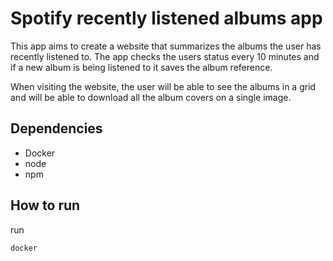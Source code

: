 # Spotify recently listened albums app
This app aims to create a website that summarizes the albums the user has recently listened to. The app checks the users status every 10 minutes and if a new album is being listened to it saves the album reference. 

When visiting the website, the user will be able to see the albums in a grid and will be able to download all the album covers on a single image.

 ## Dependencies 
- Docker
- node
- npm
## How to run
run
```{shell}
docker 
```